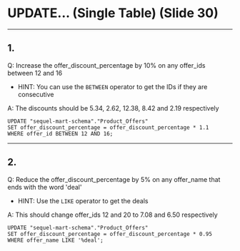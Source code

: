 # UPDATE... (Single Table) (Slide 30)

---

## 1.
Q: Increase the offer_discount_percentage by 10% on any offer_ids between 12 and 16
- HINT: You can use the `BETWEEN` operator to get the IDs if they are consecutive

A: The discounts should be 5.34, 2.62, 12.38, 8.42 and 2.19 respectively
```
UPDATE "sequel-mart-schema"."Product_Offers"
SET offer_discount_percentage = offer_discount_percentage * 1.1
WHERE offer_id BETWEEN 12 AND 16;
```
---

## 2.
Q: Reduce the offer_discount_percentage by 5% on any offer_name that ends with the word 'deal' 
- HINT: Use the `LIKE` operator to get the deals

A: This should change offer_ids 12 and 20 to 7.08 and 6.50 respectively
```
UPDATE "sequel-mart-schema"."Product_Offers"
SET offer_discount_percentage = offer_discount_percentage * 0.95
WHERE offer_name LIKE '%deal';
```